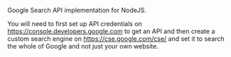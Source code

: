 Google Search API implementation for NodeJS. 


You will need to first set up API credentials on https://console.developers.google.com to get an API and then create a custom search engine on https://cse.google.com/cse/ and set it to search the whole of Google and not just your own website.
